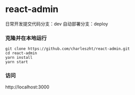 # react-admin
日常开发提交代码分支：dev
自动部署分支：deploy

### 克隆并在本地运行
```
git clone https://github.com/charleszht/react-admin.git
cd react-admin
yarn install
yarn start
```

### 访问
http://localhost:3000
